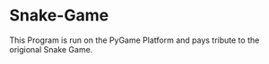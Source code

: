 # Snake-Game
This Program is run on the PyGame Platform and pays tribute to the origional Snake Game.
